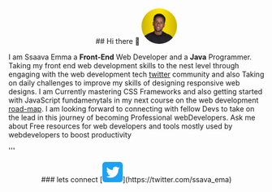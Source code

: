<div align="center">
## Hi there 👋
<img src="IMAGES/mine.jpg" style="width: 70px; height: 70px; border-radius: 50%;">
</div>

I am Ssaava Emma a **Front-End** Web Developer and a **Java** Programmer.
Taking my front end web development skills to the nest level through engaging with the web development tech [twitter](https://twitter.com/ssava_ema) community and also Taking on daily challenges to improve my skills of designing responsive web designs.
I am Currently mastering CSS Frameworks and also getting started with JavaScript fundamenytals in my next course on the web development [road-map](https://roadmap.sh/frontend).
I am looking forward to connecting with fellow Devs to take on the lead in this journey of becoming Professional webDevelopers.
Ask me about Free resources for web developers and tools mostly used by webdevelopers to boost productivity

'''
<div align="center">
### lets connect 
[<img src="IMAGES/iconTwitter.svg" style="width: 40px; height: 40px">](https://twitter.com/ssava_ema)
</div>




